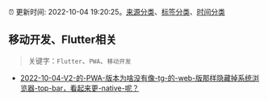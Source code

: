 :alarm_clock: 更新时间: 2022-10-04 19:20:25。[来源分类](../README.md)、[标签分类](../TAGS.md)、[时间分类](../TIMELINE.md)

## 移动开发、Flutter相关


> 关键字：`Flutter`、`PWA`、`移动开发`



- [2022-10-04-V2-的-PWA-版本为啥没有像-tg-的-web-版那样隐藏掉系统浏览器-top-bar，看起来更-native-呢？](https://www.v2ex.com/t/884665) 